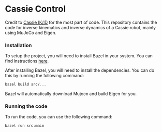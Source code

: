 # Cassie Control


Credit to [Cassie IK/ID](https://github.com/p-morais/cassie-ik-id/tree/master) for the most part of code.
This repository contains the code for inverse kinematics and inverse dynamics of a Cassie robot, mainly using MuJoCo and Eigen.

### Installation

To setup the project, you will need to install Bazel in your system. You can find instructions [here](https://docs.bazel.build/versions/master/install.html).

After installing Bazel, you will need to install the dependencies. You can do this by running the following command:

```bash
bazel build src/...
```
Bazel will automatically download Mujoco and build Eigen for you.

### Running the code

To run the code, you can use the following command:

```bash
bazel run src:main
```
